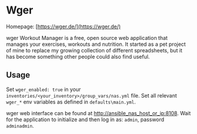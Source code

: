 # Wger

Homepage: [https://wger.de/](https://wger.de/)

wger Workout Manager is a free, open source web application that manages your exercises, workouts and nutrition. It started as a pet project of mine to replace my growing collection of different spreadsheets, but it has become something other people could also find useful.

## Usage

Set `wger_enabled: true` in your `inventories/<your_inventory>/group_vars/nas.yml` file. Set all relevant `wger_*` env variables as defined in `defaults\main.yml`.

wger web interface can be found at [http://ansible_nas_host_or_ip:8108](http://ansible_nas_host_or_ip:8108). Wait for the application to initialize and then log in as: `admin`, password `adminadmin`.
